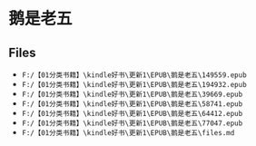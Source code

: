 # 鹅是老五

## Files

- `F:/【01分类书籍】\kindle好书\更新1\EPUB\鹅是老五\149559.epub`
- `F:/【01分类书籍】\kindle好书\更新1\EPUB\鹅是老五\194932.epub`
- `F:/【01分类书籍】\kindle好书\更新1\EPUB\鹅是老五\39669.epub`
- `F:/【01分类书籍】\kindle好书\更新1\EPUB\鹅是老五\58741.epub`
- `F:/【01分类书籍】\kindle好书\更新1\EPUB\鹅是老五\64412.epub`
- `F:/【01分类书籍】\kindle好书\更新1\EPUB\鹅是老五\77047.epub`
- `F:/【01分类书籍】\kindle好书\更新1\EPUB\鹅是老五\files.md`
